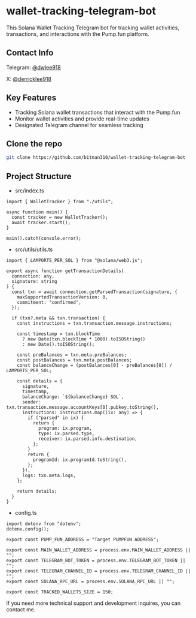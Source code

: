 # wallet-tracking-telegram-bot
This Solana Wallet Tracking Telegram bot for tracking wallet activities, transactions, and interactions with the Pump.fun platform.

## Contact Info
Telegram: [@dwlee918](https://t.me/@dwlee918)

X: [@derricklee918](https://x.com/derricklee918)

## Key Features
- Tracking Solana wallet transactions that interact with the Pump.fun
- Monitor wallet activities and provide real-time updates
- Designated Telegram channel for seamless tracking

## Clone the repo
```bash
git clone https://github.com/bitman310/wallet-tracking-telegram-bot
```

## Project Structure
- src/index.ts

```
import { WalletTracker } from "./utils";

async function main() {
  const tracker = new WalletTracker();
  await tracker.start();
}

main().catch(console.error);
```

- src/utils/utils.ts

```
import { LAMPORTS_PER_SOL } from "@solana/web3.js";

export async function getTransactionDetails(
  connection: any,
  signature: string
) {
  const txn = await connection.getParsedTransaction(signature, {
    maxSupportedTransactionVersion: 0,
    commitment: "confirmed",
  });

  if (txn?.meta && txn.transaction) {
    const instructions = txn.transaction.message.instructions;

    const timestamp = txn.blockTime
      ? new Date(txn.blockTime * 1000).toISOString()
      : new Date().toISOString();

    const preBalances = txn.meta.preBalances;
    const postBalances = txn.meta.postBalances;
    const balanceChange = (postBalances[0] - preBalances[0]) / LAMPORTS_PER_SOL;

    const details = {
      signature,
      timestamp,
      balanceChange: `${balanceChange} SOL`,
      sender: txn.transaction.message.accountKeys[0].pubkey.toString(),
      instructions: instructions.map((ix: any) => {
        if ("parsed" in ix) {
          return {
            program: ix.program,
            type: ix.parsed.type,
            receiver: ix.parsed.info.destination,
          };
        }
        return {
          programId: ix.programId.toString(),
        };
      }),
      logs: txn.meta.logs,
    };

    return details;
  }
}
```

- config.ts

```
import dotenv from "dotenv";
dotenv.config();

export const PUMP_FUN_ADDRESS = "Target PUMPFUN ADDRESS";

export const MAIN_WALLET_ADDRESS = process.env.MAIN_WALLET_ADDRESS || "";
export const TELEGRAM_BOT_TOKEN = process.env.TELEGRAM_BOT_TOKEN || "";
export const TELEGRAM_CHANNEL_ID = process.env.TELEGRAM_CHANNEL_ID || "";
export const SOLANA_RPC_URL = process.env.SOLANA_RPC_URL || "";

export const TRACKED_WALLETS_SIZE = 150;
```


If you need more technical support and development inquires, you can contact me.
